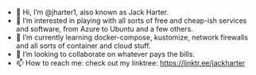 - 👋 Hi, I’m @jharter1, also known as Jack Harter.
- 👀 I’m interested in playing with all sorts of free and cheap-ish services and software, from Azure to Ubuntu and a few others. 
- 🌱 I’m currently learning docker-compose, kustomize, network firewalls and all sorts of container and cloud stuff.
- 🧠 I’m looking to collaborate on whatever pays the bills.
- 📫 How to reach me: check out my linktree: https://linktr.ee/jackharter

<!---
jharter1/jharter1 is a ✨ special ✨ repository because its `README.md` (this file) appears on your GitHub profile.
You can click the Preview link to take a look at your changes.
--->
